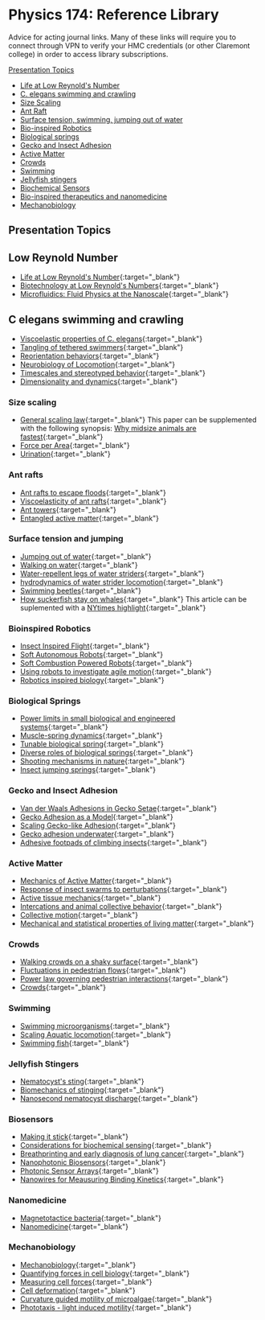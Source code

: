 # Physics 174: Reference Library

Advice for acting journal links. Many of these links will require you to connect through VPN to verify your HMC credentials (or other Claremont college) in order to access library subscriptions. 

[Presentation Topics](#presentation-topics)

+ [Life at Low Reynold's Number](#low-reynold-number)
+ [C. elegans swimming and crawling](#c-elegans-swimming-and-crawling)
+ [Size Scaling](#size-scaling)
+ [Ant Raft](#ant-rafts)
+ [Surface tension, swimming, jumping out of water](#surface-tension-and-jumping)
+ [Bio-inspired Robotics](#bioinspired-robotics)
+ [Biological springs](#biological-springs)
+ [Gecko and Insect Adhesion](#gecko-and-insect-adhesion)
+ [Active Matter](#active-matter)
+ [Crowds](#crowds)
+ [Swimming](#swimming)
+ [Jellyfish stingers](#jellyfish-stingers)
+ [Biochemical Sensors](#biosensors)
+ [Bio-inspired therapeutics and nanomedicine](#nanomedicine)
+ [Mechanobiology](#mechanobiology)

## Presentation Topics

## Low Reynold Number
+ [Life at Low Reynold's Number](papers/Purcell_AJPhys1977.pdf){:target="_blank"}
+ [Biotechnology at Low Reynold's Numbers](papers/Brody_BiophyJ1996.pdf){:target="_blank"}
+ [Microfluidics: Fluid Physics at the Nanoscale](papers/Squires&Quake_RMPhys2005.pdf){:target="_blank"}

## C elegans swimming and crawling
+ [Viscoelastic properties of C. elegans](https://doi.org/10.1073/pnas.1219965110){:target="_blank"}
+ [Tangling of tethered swimmers](https://doi.org/10.1103/PhysRevLett.113.138101){:target="_blank"}
+ [Reorientation behaviors](https://doi.org/10.7554/eLife.17227){:target="_blank"}
+ [Neurobiology of Locomotion](10.1093/biosci/biu058){:target="_blank"}
+ [Timescales and stereotyped behavior](https://doi.org/10.1073/pnas.1007868108){:target="_blank"}
+ [Dimensionality and dynamics](10.1371/journal.pcbi.1000028){:target="_blank"}

### Size scaling
+ [General scaling law](http://www.nature.com/articles/s41559-017-0241-4){:target="_blank"} This paper can be supplemented with the following synopsis: [Why midsize animals are fastest](https://www.sciencemag.org/news/2017/07/why-midsized-animals-are-fastest-earth){:target="_blank"}
+ [Force per Area](https://royalsocietypublishing.org/doi/full/10.1098/rsos.160313){:target="_blank"}
+ [Urination](https://www.pnas.org/content/111/33/11932){:target="_blank"}

### Ant rafts
+ [Ant rafts to escape floods](http://www.pnas.org/cgi/doi/10.1073/pnas.1016658108){:target="_blank"}
+ [Viscoelasticity of ant rafts](https://www.nature.com/articles/nmat4450){:target="_blank"}
+ [Ant towers](http://hu.gatech.edu/wp-content/uploads/2017/07/Hu17-tower.pdf){:target="_blank"}
+ [Entangled active matter](http://link.springer.com/10.1140/epjst/e2015-50264-4){:target="_blank"}

### Surface tension and jumping
+ [Jumping out of water](https://royalsocietypublishing.org/doi/full/10.1098/rsif.2019.0014){:target="_blank"}
+ [Walking on water](https://doi.org/10.1146/annurev.fluid.38.050304.092157){:target="_blank"}
+ [Water-repellent legs of water striders](https://www.nature.com/articles/432036a){:target="_blank"}
+ [hydrodynamics of water strider locomotion](https://www.nature.com/articles/nature01793){:target="_blank"}
+ [Swimming beetles](https://www.jstor.org/stable/1727630){:target="_blank"}
+ [How suckerfish stay on whales](https://jeb.biologists.org/content/223/20/jeb226654){:target="_blank"} This article can be suplemented with a [NYtimes highlight](https://www.nytimes.com/2020/10/29/science/remoras-suckerfish-whales.html?surface=home-discovery-vi-prg&amp;fellback=false&amp;req_id=300488013&amp;algo=identity&amp;imp_id=481468989&amp;action=click&amp;module=Science%20%20Technology&amp;pgtype=Homepage){:target="_blank"}

### Bioinspired Robotics
+ [Insect Inspired Flight](http://science.sciencemag.org/content/340/6132/603){:target="_blank"}
+ [Soft Autonomous Robots](http://www.nature.com/articles/nature19100){:target="_blank"}
+ [Soft Combustion Powered Robots](https://www.sciencemag.org/lookup/doi/10.1126/science.aab0129){:target="_blank"}
+ [Using robots to investigate agile motion](http://www.sciencemag.org/cgi/doi/10.1126/science.1254486){:target="_blank"}
+ [Robotics inspired biology](http://jeb.biologists.org/content/221/7/jeb138438){:target="_blank"}

### Biological Springs
+ [Power limits in small biological and engineered systems](http://www.sciencemag.org/lookup/doi/10.1126/science.aao1082){:target="_blank"}
+ [Muscle-spring dynamics](http://rspb.royalsocietypublishing.org/lookup/doi/10.1098/rspb.2016.1561){:target="_blank"}
+ [Tunable biological spring](http://www.royalsocietypublishing.org/doi/10.1098/rspb.2018.2764){:target="_blank"}
+ [Diverse roles of biological springs](http://jeb.biologists.org/cgi/doi/10.1242/jeb.038588){:target="_blank"}
+ [Shooting mechanisms in nature](http://dx.plos.org/10.1371/journal.pone.0158277){:target="_blank"}
+ [Insect jumping springs](http://www.sciencedirect.com/science/article/pii/S0960982217315336){:target="_blank"}

### Gecko and Insect Adhesion
+ [Van der Waals Adhesions in Gecko Setae](http://www.pnas.org/cgi/doi/10.1073/pnas.192252799){:target="_blank"}
+ [Gecko Adhesion as a Model](https://doi.org/10.1146/annurev-ecolsys-120213-091839){:target="_blank"}
+ [Scaling Gecko-like Adhesion](https://onlinelibrary.wiley.com/doi/abs/10.1002/adma.201104191){:target="_blank"}
+ [Gecko adhesion underwater](http://www.pnas.org/cgi/doi/10.1073/pnas.1219317110){:target="_blank"}
+ [Adhesive footpads of climbing insects](https://royalsocietypublishing.org/doi/10.1098/rsif.2016.0371){:target="_blank"}

### Active Matter
+ [Mechanics of Active Matter](https://doi.org/10.1146/annurev-conmatphys-070909-104101){:target="_blank"}
+ [Response of insect swarms to perturbations](https://royalsocietypublishing.org/doi/10.1098/rsif.2018.0739){:target="_blank"}
+ [Active tissue mechanics](http://www.nature.com/articles/s41578-018-0066-z){:target="_blank"}
+ [Intercations and animal collective behavior](http://www.pnas.org/cgi/doi/10.1073/pnas.0711437105){:target="_blank"}
+ [Collective motion](http://www.sciencedirect.com/science/article/pii/S0370157312000968){:target="_blank"}
+ [Mechanical and statistical properties of living matter](https://journals.aps.org/rmp/abstract/10.1103/RevModPhys.85.1143){:target="_blank"}

### Crowds
+ [Walking crowds on a shaky surface](https://royalsocietypublishing.org/doi/10.1098/rsbl.2018.0564){:target="_blank"}
+ [Fluctuations in pedestrian flows](https://link.aps.org/doi/10.1103/PhysRevE.95.032316){:target="_blank"}
+ [Power law governing pedestrian interactions](https://link.aps.org/doi/10.1103/PhysRevLett.113.238701){:target="_blank"}
+ [Crowds](https://doi.org/10.1126/science.aat9891){:target="_blank"}

### Swimming
+ [Swimming microorganisms](http://stacks.iop.org/0034-4885/72/i=9/a=096601?key=crossref.736a5c13368e75b7395f94099aead8e4){:target="_blank"}
+ [Scaling Aquatic locomotion](http://www.nature.com/articles/nphys3078){:target="_blank"}
+ [Swimming fish](https://doi.org/10.1146/annurev-marine-010814-015614){:target="_blank"}

### Jellyfish Stingers
+ [Nematocyst's sting](https://royalsocietypublishing.org/doi/abs/10.1098/rsif.2016.0917){:target="_blank"}
+ [Biomechanics of stinging](https://linkinghub.elsevier.com/retrieve/pii/S0041010109001585){:target="_blank"}
+ [Nanosecond nematocyst discharge](https://doi.org/10.1186/s12915-014-0113-1){:target="_blank"}

### Biosensors
+ [Making it stick](papers/Squires&Manalis_NatBiotech08.pdf){:target="_blank"}
+ [Considerations for biochemical sensing](papers/Arlett_NatureNano2011.pdf){:target="_blank"}
+ [Breathprinting and early diagnosis of lung cancer](https://www-sciencedirect-com.ccl.idm.oclc.org/science/article/pii/S1556086418301837){:target="_blank"}
+ [Nanophotonic Biosensors](https://www.osa-opn.org/home/articles/volume_31/april_2020/features/nanophotonic_biosensors_driving_personalized_medic/){:target="_blank"}
+ [Photonic Sensor Arrays](https://www.nature.com/articles/ncomms12769){:target="_blank"}
+ [Nanowires for Meausuring Binding Kinetics](papers/Duan_NatureNano2012.pdf){:target="_blank"}

### Nanomedicine
+ [Magnetotactice bacteria](http://www.sciencedirect.com/science/article/pii/B9780323429931000100){:target="_blank"}
+ [Nanomedicine](https://www.nejm.org/doi/full/10.1056/nejmra0912273){:target="_blank"}

### Mechanobiology
+ [Mechanobiology](https://linkinghub.elsevier.com/retrieve/pii/S0167488915001536){:target="_blank"}
+ [Quantifying forces in cell biology](http://www.nature.com/doifinder/10.1038/ncb3564){:target="_blank"}
+ [Measuring cell forces](https://www.nature.com/articles/nmeth.3834){:target="_blank"}
+ [Cell deformation](http://www.nature.com/articles/nmat3574){:target="_blank"}
+ [Curvature guided motility of microalgae](https://link.aps.org/doi/10.1103/PhysRevLett.120.068002){:target="_blank"}
+ [Phototaxis - light induced motility](https://www.nature.com/articles/nphys4258){:target="_blank"}